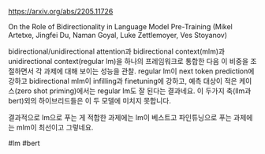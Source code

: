 https://arxiv.org/abs/2205.11726

On the Role of Bidirectionality in Language Model Pre-Training (Mikel Artetxe, Jingfei Du, Naman Goyal, Luke Zettlemoyer, Ves Stoyanov)

bidirectional/unidirectional attention과 bidirectional context(mlm)과 unidirectional context(regular lm)을 하나의 프레임워크로 통합한 다음 이 비중을 조절하면서 각 과제에 대해 보이는 성능을 관찰. regular lm이 next token prediction에 강하고 bidirectional mlm이 infilling과 finetuning에 강하고, 예측 대상이 적은 케이스(zero shot priming)에서는 regular lm도 잘 된다는 결과네요. 이 두가지 축(llm과 bert)외의 하이브리드들은 이 두 모델에 미치지 못합니다.

결과적으로 lm으로 푸는 게 적합한 과제에는 lm이 베스트고 파인튜닝으로 푸는 과제에는 mlm이 최선이고 그렇네요.

#lm #bert
